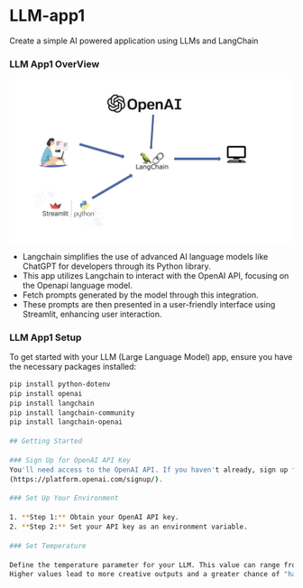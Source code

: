 # LLM-app1
Create a simple AI powered application using LLMs and LangChain

### LLM App1 OverView

![Alt text](https://github.com/linlinhlaing/LLM-app1/blob/main/overView.png)


  - Langchain simplifies the use of advanced AI language models like ChatGPT for developers through its Python library.
  - This app utilizes Langchain to interact with the OpenAI API, focusing on the Openapi language model.
  - Fetch prompts generated by the model through this integration.
  - These prompts are then presented in a user-friendly interface using Streamlit, enhancing user interaction.


### LLM App1 Setup

To get started with your LLM (Large Language Model) app, ensure you have the necessary packages installed:

```bash
pip install python-dotenv
pip install openai
pip install langchain
pip install langchain-community
pip install langchain-openai

## Getting Started

### Sign Up for OpenAI API Key
You'll need access to the OpenAI API. If you haven't already, sign up for an API key at [OpenAI API]
(https://platform.openai.com/signup/).

### Set Up Your Environment

1. **Step 1:** Obtain your OpenAI API key.
2. **Step 2:** Set your API key as an environment variable.

### Set Temperature

Define the temperature parameter for your LLM. This value can range from 0 to 1.0.
Higher values lead to more creative outputs and a greater chance of "hallucination."
